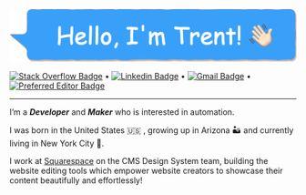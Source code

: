 ![Profile header](./profile-header.png)

[![Stack Overflow Badge](https://img.shields.io/stackexchange/stackoverflow/r/2020476?style=flat-square&logo=stackoverflow&logoColor=whitem)](https://stackoverflow.com/users/2020476/trent?tab=profile) •
[![Linkedin Badge](https://img.shields.io/badge/-trentrand-blue?style=flat-square&logo=Linkedin&logoColor=white&link=https://www.linkedin.com/in/trentrand/)](https://www.linkedin.com/in/trentrand/) •
[![Gmail Badge](https://img.shields.io/badge/-contact@trentrand.com-c14438?style=flat-square&logo=Gmail&logoColor=white&link=mailto:contact@trentrand.com)](mailto:contact@trentrand.com) •
[![Preferred Editor Badge](https://img.shields.io/badge/editor-vim-green)](mailto:contact@trentrand.com)

---

I’m a ***Developer*** and ***Maker*** who is interested in automation.

I was born in the United States 🇺🇸 , growing up in Arizona 🏜 and currently living in New York City 🗽.

I work at [Squarespace](https://www.squarespace.com/about/company) on the CMS Design System team, building the website editing tools which empower website creators to showcase their content beautifully and effortlessly!
